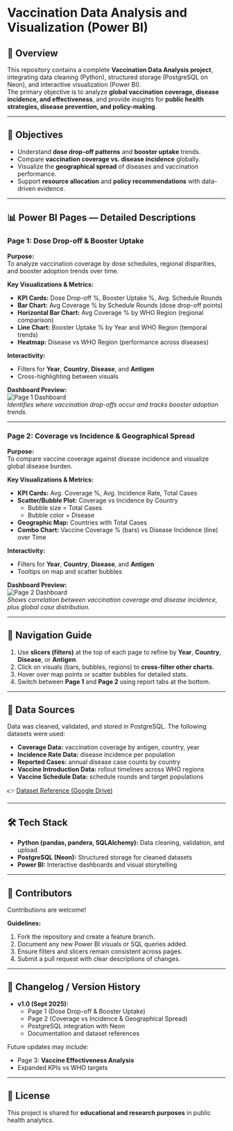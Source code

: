 # Vaccination Data Analysis and Visualization (Power BI)

## 📌 Overview
This repository contains a complete **Vaccination Data Analysis project**, integrating data cleaning (Python), structured storage (PostgreSQL on Neon), and interactive visualization (Power BI).  
The primary objective is to analyze **global vaccination coverage, disease incidence, and effectiveness**, and provide insights for **public health strategies, disease prevention, and policy-making**.

---

## 🎯 Objectives
- Understand **dose drop-off patterns** and **booster uptake** trends.  
- Compare **vaccination coverage vs. disease incidence** globally.  
- Visualize the **geographical spread** of diseases and vaccination performance.  
- Support **resource allocation** and **policy recommendations** with data-driven evidence.  

---

## 📊 Power BI Pages — Detailed Descriptions

### Page 1: Dose Drop-off & Booster Uptake
**Purpose:**  
To analyze vaccination coverage by dose schedules, regional disparities, and booster adoption trends over time.

**Key Visualizations & Metrics:**
- **KPI Cards:** Dose Drop-off %, Booster Uptake %, Avg. Schedule Rounds  
- **Bar Chart:** Avg Coverage % by Schedule Rounds (dose drop-off points)  
- **Horizontal Bar Chart:** Avg Coverage % by WHO Region (regional comparison)  
- **Line Chart:** Booster Uptake % by Year and WHO Region (temporal trends)  
- **Heatmap:** Disease vs WHO Region (performance across diseases)  

**Interactivity:**  
- Filters for **Year**, **Country**, **Disease**, and **Antigen**  
- Cross-highlighting between visuals  

**Dashboard Preview:**  
![Page 1 Dashboard](page%201%20powerbi.jpg)  
*Identifies where vaccination drop-offs occur and tracks booster adoption trends.*

---

### Page 2: Coverage vs Incidence & Geographical Spread
**Purpose:**  
To compare vaccine coverage against disease incidence and visualize global disease burden.

**Key Visualizations & Metrics:**
- **KPI Cards:** Avg. Coverage %, Avg. Incidence Rate, Total Cases  
- **Scatter/Bubble Plot:** Coverage vs Incidence by Country  
  - Bubble size = Total Cases  
  - Bubble color = Disease  
- **Geographic Map:** Countries with Total Cases  
- **Combo Chart:** Vaccine Coverage % (bars) vs Disease Incidence (line) over Time  

**Interactivity:**  
- Filters for **Year**, **Country**, **Disease**, and **Antigen**  
- Tooltips on map and scatter bubbles  

**Dashboard Preview:**  
![Page 2 Dashboard](page%202%20powerbi.jpg)  
*Shows correlation between vaccination coverage and disease incidence, plus global case distribution.*

---

## 🔎 Navigation Guide
1. Use **slicers (filters)** at the top of each page to refine by **Year**, **Country**, **Disease**, or **Antigen**.  
2. Click on visuals (bars, bubbles, regions) to **cross-filter other charts**.  
3. Hover over map points or scatter bubbles for detailed stats.  
4. Switch between **Page 1** and **Page 2** using report tabs at the bottom.  

---

## 📂 Data Sources
Data was cleaned, validated, and stored in PostgreSQL. The following datasets were used:
- **Coverage Data:** vaccination coverage by antigen, country, year  
- **Incidence Rate Data:** disease incidence per population  
- **Reported Cases:** annual disease case counts by country  
- **Vaccine Introduction Data:** rollout timelines across WHO regions  
- **Vaccine Schedule Data:** schedule rounds and target populations  

👉 [Dataset Reference (Google Drive)](https://drive.google.com/drive/folders/1YQ6mNrZCrlEeBP4GH3VnLBNXb7OBD4tf?usp=sharing)

---

## 🛠 Tech Stack
- **Python (pandas, pandera, SQLAlchemy):** Data cleaning, validation, and upload  
- **PostgreSQL (Neon):** Structured storage for cleaned datasets  
- **Power BI:** Interactive dashboards and visual storytelling  

---

## 🤝 Contributors
Contributions are welcome!  

**Guidelines:**
1. Fork the repository and create a feature branch.  
2. Document any new Power BI visuals or SQL queries added.  
3. Ensure filters and slicers remain consistent across pages.  
4. Submit a pull request with clear descriptions of changes.  

---

## 📜 Changelog / Version History
- **v1.0 (Sept 2025):**  
  - Page 1 (Dose Drop-off & Booster Uptake)  
  - Page 2 (Coverage vs Incidence & Geographical Spread)  
  - PostgreSQL integration with Neon  
  - Documentation and dataset references  

Future updates may include:
- Page 3: **Vaccine Effectiveness Analysis**  
- Expanded KPIs vs WHO targets  

---

## 📌 License
This project is shared for **educational and research purposes** in public health analytics.  
